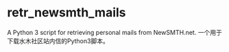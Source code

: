 # retr_newsmth_mails
A Python 3 script for retrieving personal mails from NewSMTH.net. 一个用于下载水木社区站内信的Python3脚本。
